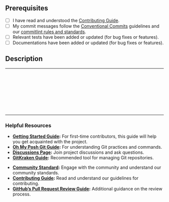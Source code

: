 ## Prerequisites

- [ ] I have read and understood the [Contributing Guide][contributing].
- [ ] My commit messages follow the [Conventional Commits][cc] guidelines and our [commitlint rules and standards][commitlint].
- [ ] Relevant tests have been added or updated (for bug fixes or features).
- [ ] Documentations have been added or updated (for bug fixes or features).

## Description

<!--

**Description of Changes:**

Please provide a clear and concise description of the changes introduced by this pull request. You should explain the following:

1. **Summary:** Briefly describe the main change or addition in this PR. What is the overall purpose of your changes?
2. **Problem:** Specify the issue or problem this PR addresses. Include any relevant context or background to explain why this change is necessary.
3. **Solution:** Explain how your changes resolve the issue or add the new feature. Provide key implementation details to clarify how the solution works.
4. **Impact:** Note any potential impacts or side effects of your changes. Mention if additional testing is needed or if there are any known limitations.
5. **Issue Closure:** Indicate which issues this PR resolves or closes.

**Example:**
"This PR introduces a new feature for X by implementing Y that will optimize the query logic, which reduces execution time and prevents the error. This change addresses the issue reported in #123.

Closes #123"

Please ensure that each section is thoroughly explained to assist reviewers in understanding your changes.

-->

---

<br>
<br>
<br>


<!-- _Description of your changes:_ -->



<br>
<br>
<br>
<br>

---

### Helpful Resources

- **[Getting Started Guide][started-guide]:** For first-time contributors, this guide will help you get acquainted with the project.
- **[Oh My Posh Git Guide][git-guide]:** For understanding Git practices and commands.
- **[Discussions Page][discussions]:** Join project discussions and ask questions.
- **[GitKraken Guide][gitkraken]:** Recommended tool for managing Git repositories.
<!-- - **[Code Structure Guide][code-structure]:** Understand the overall organization of our codebase. -->

- **[Community Standard][community]:** Engage with the community and understand our community standards.
- **[Contributing Guide][contributing]:** Read and understand our guidelines for contributing.
- **[GitHub’s Pull Request Review Guide][gh-pr-review]:** Additional guidance on the review process.
<!-- - **[Pitfalls to Avoid][pitfalls]:** Common mistakes to watch out for when contributing. -->



[contributing]: https://github.com/JanDeDobbeleer/oh-my-posh/blob/main/CONTRIBUTING.md
[cc]: https://www.conventionalcommits.org/en/v1.0.0/#summary
[commitlint]: https://github.com/JanDeDobbeleer/oh-my-posh/blob/main/.commitlintrc.yml
[started-guide]: https://ohmyposh.dev/docs/contributing/started
[git-guide]: https://ohmyposh.dev/docs/contributing/git
[discussions]: https://github.com/JanDeDobbeleer/oh-my-posh/discussions
[gitkraken]: https://www.gitkraken.com/invite/nQmDPR9D
[community]: https://github.com/JanDeDobbeleer/oh-my-posh/community
[gh-pr-review]: https://help.github.com/en/articles/about-pull-request-reviews
